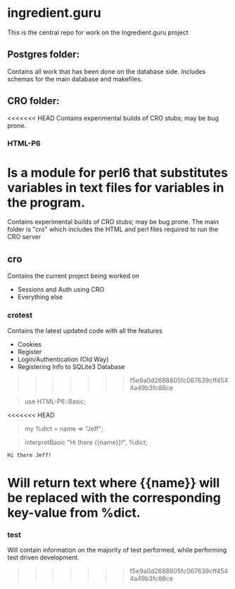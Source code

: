 
# ingredient.guru
This is the central repo for work on the Ingredient.guru project

## Postgres folder:
Contains all work that has been done on the database side. Includes schemas for the main database and makefiles.

## CRO folder:
<<<<<<< HEAD
Contains experimental builds of CRO stubs; may be bug prone.

### HTML-P6
Is a module for perl6 that substitutes variables in text files for variables in the program. 
=======
Contains experimental builds of CRO stubs; may be bug prone. The main folder is "cro" which includes the HTML and perl files required to run the CRO server

## cro
Contains the current project being worked on
* Sessions and Auth using CRO
* Everything else

### crotest
Contains the latest updated code with all the features
* Cookies
* Register
* Login/Authentication (Old Way)
* Registering Info to SQLite3 Database
>>>>>>> f5e9a0d2688805fc067639cff4544a49b3fc88ce

> use HTML-P6::Basic;

<<<<<<< HEAD
> my %dict = name => "Jeff";

> interpretBasic "Hi there {{name}}!", %dict;

    Hi there Jeff!

Will return text where {{name}} will be replaced with the corresponding key-value from %dict.
=======
### test
Will contain information on the majority of test performed, while performing test driven development.
>>>>>>> f5e9a0d2688805fc067639cff4544a49b3fc88ce
